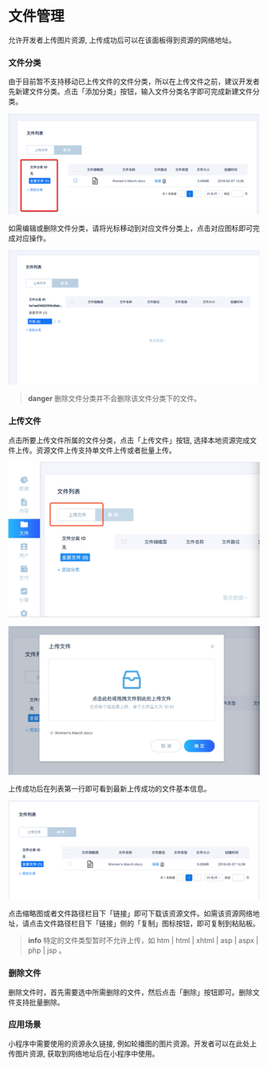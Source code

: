 # 文件管理

允许开发者上传图片资源, 上传成功后可以在该面板得到资源的网络地址。

### 文件分类
由于目前暂不支持移动已上传文件的文件分类，所以在上传文件之前，建议开发者先新建文件分类。点击「添加分类」按钮，输入文件分类名字即可完成新建文件分类。

![新建文件分类](../images/dashboard-file/dashboard-file.png)

如需编辑或删除文件分类，请将光标移动到对应文件分类上，点击对应图标即可完成对应操作。

![编辑或删除文件分类](../images/dashboard-file/dashboard-file04.png)

> **danger**
> 删除文件分类并不会删除该文件分类下的文件。

### 上传文件
点击所要上传文件所属的文件分类，点击「上传文件」按钮, 选择本地资源完成文件上传。资源文件上传支持单文件上传或者批量上传。

![上传文件按钮](../images/dashboard-file/dashboard-file01.jpg)

![上传文件界面](../images/dashboard-file/dashboard-file02.jpg)

上传成功后在列表第一行即可看到最新上传成功的文件基本信息。
 
![查看文件基本信息](../images/dashboard-file/dashboard-file03.png)
 
点击缩略图或者文件路径栏目下「链接」即可下载该资源文件。如需该资源网络地址，请点击文件路径栏目下「链接」侧的「复制」图标按钮，即可复制到粘贴板。
  

> **info**
> 特定的文件类型暂时不允许上传，如 htm | html | xhtml | asp | aspx | php | jsp 。

### 删除文件
删除文件时，首先需要选中所需删除的文件，然后点击「删除」按钮即可。删除文件支持批量删除。

### 应用场景

小程序中需要使用的资源永久链接, 例如轮播图的图片资源。开发者可以在此处上传图片资源, 获取到网络地址后在小程序中使用。


